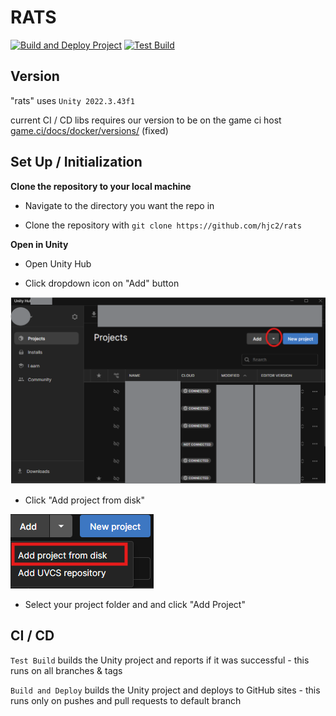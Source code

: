 
# RATS
[![Build and Deploy Project](https://github.com/hjc2/rats/actions/workflows/build-deploy.yml/badge.svg)](https://github.com/hjc2/rats/actions/workflows/build-deploy.yml)
[![Test Build](https://github.com/hjc2/rats/actions/workflows/test-build.yml/badge.svg)](https://github.com/hjc2/rats/actions/workflows/test-build.yml)
## Version

"rats" uses `Unity 2022.3.43f1`

current CI / CD libs requires our version to be on the game ci host [game.ci/docs/docker/versions/](https://game.ci/docs/docker/versions/) (fixed)

## Set Up / Initialization

**Clone the repository to your local machine**

* Navigate to the directory you want the repo in

* Clone the repository with `git clone https://github.com/hjc2/rats`

**Open in Unity**

* Open Unity Hub

* Click dropdown icon on "Add" button

![screenshot](.github/dropdown.png)

* Click "Add project from disk"

 ![screenshot](.github/disk.png)

* Select your project folder and and click "Add Project"

## CI / CD

`Test Build` builds the Unity project and reports if it was successful - this runs on all branches & tags

`Build and Deploy` builds the Unity project and deploys to GitHub sites - this runs only on pushes and pull requests to default branch
